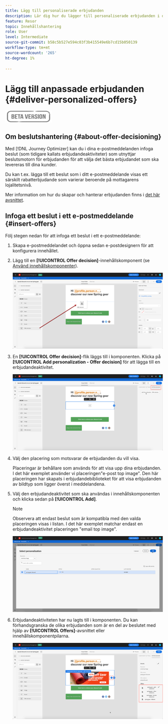 ```yaml
---
title: Lägg till personaliserade erbjudanden
description: Lär dig hur du lägger till personaliserade erbjudanden i dina meddelanden
feature: Resor
topic: Innehållshantering
role: User
level: Intermediate
source-git-commit: b58c5b527e594c03f3b415549e6b7cd15b050139
workflow-type: tm+mt
source-wordcount: '265'
ht-degree: 1%

---
```


# Lägg till anpassade erbjudanden {#deliver-personalized-offers}

![](assets/do-not-localize/badge.png)

## Om beslutshantering {#about-offer-decisioning}

Med [!DNL Journey Optimizer] kan du i dina e-postmeddelanden infoga beslut (som tidigare kallats erbjudandeaktiviteter) som utnyttjar beslutsmotorn för erbjudanden för att välja det bästa erbjudandet som ska levereras till dina kunder.

Du kan t.ex. lägga till ett beslut som i ditt e-postmeddelande visas ett särskilt rabatterbjudande som varierar beroende på mottagarens lojalitetsnivå.

Mer information om hur du skapar och hanterar erbjudanden finns i [det här avsnittet](offers/get-started/starting-offer-decisioning.md).

## Infoga ett beslut i ett e-postmeddelande {#insert-offers}

Följ stegen nedan för att infoga ett beslut i ett e-postmeddelande:

1. Skapa e-postmeddelandet och öppna sedan e-postdesignern för att konfigurera innehållet.

1. Lägg till en **[!UICONTROL Offer decision]**-innehållskomponent (se [Använd innehållskomponenter](content-components.md)).

   ![](assets/deliver-offer-component.png)

1. En **[!UICONTROL Offer decision]**-flik läggs till i komponenten. Klicka på **[!UICONTROL Add personalization - Offer decision]** för att lägga till en erbjudandeaktivitet.

   ![](assets/deliver-offer-tab.png)

1. Välj den placering som motsvarar de erbjudanden du vill visa.

   Placeringar är behållare som används för att visa upp dina erbjudanden. I det här exemplet använder vi placeringen&quot;e-post top image&quot;. Den här placeringen har skapats i erbjudandebiblioteket för att visa erbjudanden av bildtyp som ligger överst i meddelandena.

1. Välj den erbjudandeaktivitet som ska användas i innehållskomponenten och klicka sedan på **[!UICONTROL Add]**.

   >[!NOTE]
   >
   >Observera att endast beslut som är kompatibla med den valda placeringen visas i listan. I det här exemplet matchar endast en erbjudandeaktivitet placeringen &quot;email top image&quot;.

   ![](assets/deliver-offer-placement.png)

1. Erbjudandeaktiviteten har nu lagts till i komponenten. Du kan förhandsgranska de olika erbjudanden som är en del av beslutet med hjälp av **[!UICONTROL Offers]**-avsnittet eller innehållskomponentpilarna.

   ![](assets/deliver-offer-preview.png)
